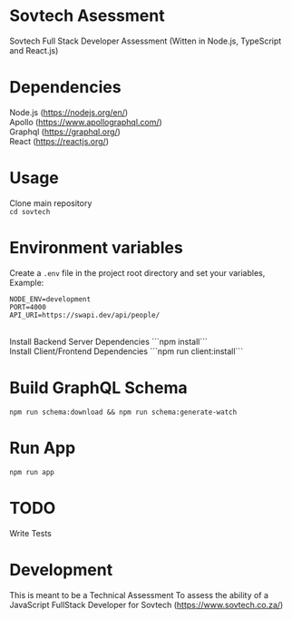 # Sovtech Asessment
Sovtech Full Stack Developer Assessment (Witten in Node.js, TypeScript and React.js)
# Dependencies
Node.js (https://nodejs.org/en/)<br />
Apollo (https://www.apollographql.com/)<br />
Graphql (https://graphql.org/) <br />
React (https://reactjs.org/)
# Usage
Clone main repository <br />
```cd sovtech```
# Environment variables
Create a ```.env``` file in the project root directory and set your variables, Example: <br>
```
NODE_ENV=development
PORT=4000
API_URI=https://swapi.dev/api/people/
```
<br>
Install Backend Server Dependencies
```npm install```
<br>
Install Client/Frontend Dependencies
```npm run client:install```

# Build GraphQL Schema
```npm run schema:download && npm run schema:generate-watch ```

# Run App
```npm run app```

# TODO
Write Tests
# Development
This is meant to be a Technical Assessment To assess the ability of a JavaScript FullStack Developer for Sovtech (https://www.sovtech.co.za/)







